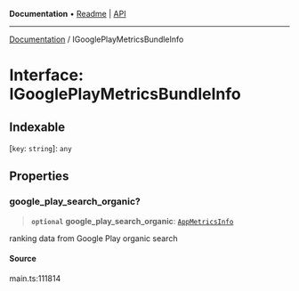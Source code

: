 **Documentation** • [Readme](../README.md) \| [API](../globals.md)

***

[Documentation](../README.md) / IGooglePlayMetricsBundleInfo

# Interface: IGooglePlayMetricsBundleInfo

## Indexable

 \[`key`: `string`\]: `any`

## Properties

### google\_play\_search\_organic?

> **`optional`** **google\_play\_search\_organic**: [`AppMetricsInfo`](../classes/AppMetricsInfo.md)

ranking data from Google Play organic search

#### Source

main.ts:111814
